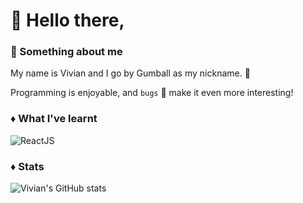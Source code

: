 # :wave: Hello there,
### :speech_balloon: Something about me
My name is Vivian and I go by Gumball as my nickname. :whale:

Programming is enjoyable, and `bugs` :bug: make it even more interesting!

### :diamonds: What I've learnt
<img alt="ReactJS" src="https://img.shields.io/badge/-ReactJs-61DAFB?logo=react&logoColor=white&style=flat"/>


### :diamonds: Stats
![Vivian's GitHub stats](https://github-readme-stats.vercel.app/api?username=gumball09&show_icons=true&theme=onedark)
